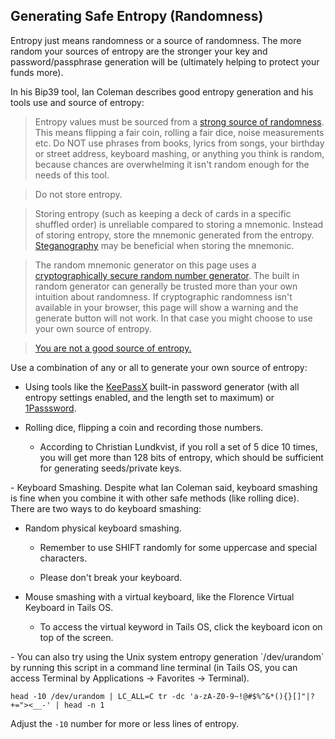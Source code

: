 ## Generating Safe Entropy (Randomness)

Entropy just means randomness or a source of randomness. The more random your sources of entropy are the stronger your key and password/passphrase generation will be (ultimately helping to protect your funds more).

In his Bip39 tool, Ian Coleman describes good entropy generation and his tools use and source of entropy:

>Entropy values must be sourced from a [strong source of randomness](https://en.wikipedia.org/wiki/Random_number_generation). This means flipping a fair coin, rolling a fair dice, noise measurements etc. Do NOT use phrases from books, lyrics from songs, your birthday or street address, keyboard mashing, or anything you think is random, because chances are overwhelming it isn't random enough for the needs of this tool.

>Do not store entropy.

>Storing entropy (such as keeping a deck of cards in a specific shuffled order) is unreliable compared to storing a mnemonic. Instead of storing entropy, store the mnemonic generated from the entropy. [Steganography](https://en.wikipedia.org/wiki/Steganography#Physical) may be beneficial when storing the mnemonic.

>The random mnemonic generator on this page uses a [cryptographically secure random number generator](https://developer.mozilla.org/en-US/docs/Web/API/RandomSource/getRandomValues). The built in random generator can generally be trusted more than your own intuition about randomness. If cryptographic randomness isn't available in your browser, this page will show a warning and the generate button will not work. In that case you might choose to use your own source of entropy.

>[You are not a good source of entropy.](https://bitcointalk.org/index.php?topic=311000.msg3345309#msg3345309)

Use a combination of any or all to generate your own source of entropy:
- Using  tools like the [KeePassX](https://www.keepassx.org) built-in password generator (with all entropy settings enabled, and the length set to maximum) or [1Passsword](https://1password.com).

- Rolling dice, flipping a coin and recording those numbers.

  - According to Christian Lundkvist, if you roll a set of 5 dice 10 times, you will get more than 128 bits of entropy, which should be sufficient for generating seeds/private keys.
<p></p>
- Keyboard Smashing. Despite what Ian Coleman said, keyboard smashing is fine when you combine it with other safe methods (like rolling dice). There are two ways to do keyboard smashing:

  - Random physical keyboard smashing.
 
     - Remember to use SHIFT randomly for some uppercase and special characters.
     
     - Please don't break your keyboard.

  - Mouse smashing with a virtual keyboard, like the Florence Virtual Keyboard in Tails OS.

      - To access the virtual keyword in Tails OS, click the keyboard icon on top of the screen.
<p></p>
- You can also try using the Unix system entropy generation `/dev/urandom` by running this script in a command line terminal (in Tails OS, you can access Terminal by Applications -> Favorites -> Terminal).

```
head -10 /dev/urandom | LC_ALL=C tr -dc 'a-zA-Z0-9~!@#$%^&*(){}[]"|?+="><__-' | head -n 1
```
	
Adjust the `-10` number for more or less lines of entropy.

